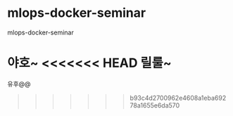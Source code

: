# mlops-docker-seminar
mlops-docker-seminar

야호~
<<<<<<< HEAD
릴룰~
=======


유후@@
>>>>>>> b93c4d2700962e4608a1eba69278a1655e6da570
